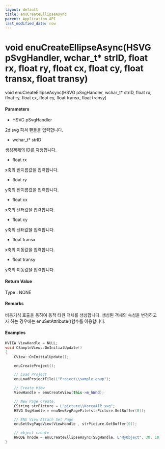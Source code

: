 ```yaml
---
layout: default
title: enuCreateEllipseAsync
parent: Application API
last_modified_date: now
---
```

# void enuCreateEllipseAsync\(HSVG pSvgHandler, wchar\_t\* strID, float rx, float ry, float cx, float cy, float transx, float transy\)

void enuCreateEllipseAsync\(HSVG pSvgHandler, wchar\_t\* strID, float rx, float ry, float cx, float cy, float transx, float transy\)

#### Parameters

* HSVG pSvgHandler

2d svg 픽쳐 핸들을 입력합니다.

* wchar\_t\* strID

생성객체의 ID를 지정합니다.

* float rx

x축의 반지름값을 입력합니다.

* float ry

y축의 반지름값을 입력합니다.

* float cx

x축의 센터값을 입력합니다.

* float cy

y축의 센터값을 입력합니다.

* float transx

x축의 이동값을 입력합니다.

* float transy

y축의 이동값을 입력합니다.

#### Return Value

Type : NONE

#### Remarks

비동기식 호출을 통하여 동적 타원 객체를 생성합니다. 생성된 객체의 속성을 변경하고자 하는 경우에는 enuSetAttribute\(\)함수를 이용합니다.

#### Examples

```cpp
HVIEW ViewHandle = NULL; 
void CSampleView::OnInitialUpdate() 
{ 
    CView::OnInitialUpdate(); 

    enuCreateProject(); 

    // Load Project
    enuLoadProjectFile(L"Project\\sample.enup"); 

    // Create View
    ViewHandle = enuCreateView(this->m_hWnd); 

    // New Page Create. 
    CString strPicture = L"picture\\KoreaAIP.svg"; 
    HSVG SvgHandle = enuNewSvgPageFile(strPicture.GetBuffer(0)); 

    // ENU View Attach Set Page 
    enuSetSvgPageView(ViewHandle , strPicture.GetBuffer(0)); 

    // object create
    HNODE hnode = enuCreateEllipseAsync(SvgHandle, L"MyObject", 30, 10, 10, 0, 0);
}
```



